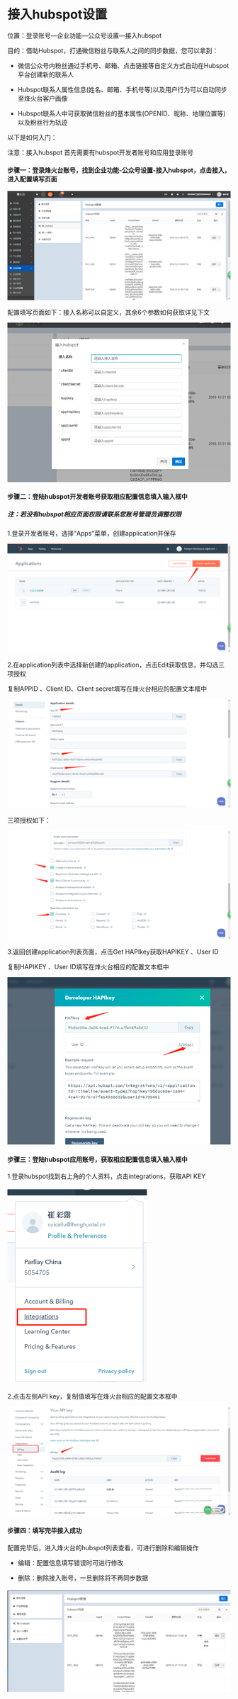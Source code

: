 # 接入hubspot设置

位置：登录账号—企业功能—公众号设置—接入hubspot

目的：借助Hubspot，打通微信粉丝与联系人之间的同步数据，您可以拿到：

* 微信公众号内粉丝通过手机号、邮箱、点击链接等自定义方式自动在Hubspot平台创建新的联系人

* Hubspot联系人属性信息\(姓名、邮箱、手机号等\)以及用户行为可以自动同步至烽火台客户画像

* Hubspot联系人中可获取微信粉丝的基本属性\(OPENID、昵称、地理位置等\)以及粉丝行为轨迹

以下是如何入门：

注意：接入hubspot 首先需要有hubspot开发者账号和应用登录账号

#### 步骤一：登录烽火台账号，找到企业功能-公众号设置-接入hubspot，点击接入，进入配置填写页面

![](/assets/jrhubspot.png)

配置填写页面如下：接入名称可以自定义，其余6个参数如何获取详见下文

![](/assets/pz.png)

#### 步骤二：登陆hubspot开发者账号获取相应配置信息填入输入框中

##### 注：若没有hubspot相应页面权限请联系您账号管理员调整权限

1.登录开发者账号，选择“Apps”菜单，创建application并保存

![](/assets/createApp.png)

2.在application列表中选择新创建的application，点击Edit获取信息，并勾选三项授权

复制APPID 、Client ID、Client secret填写在烽火台相应的配置文本框中

![](/assets/hqapp.png)

三项授权如下：

![](/assets/gxsq.png)

3.返回创建application列表页面，点击Get HAPIkey获取HAPIKEY 、User ID

复制HAPIKEY 、User ID填写在烽火台相应的配置文本框中

![](/assets/haip.png)

#### 步骤三：登陆hubspot应用账号，获取相应配置信息填入输入框中

1.登录hubspot找到右上角的个人资料，点击integrations，获取API KEY

#### ![](/assets/qh.png)

2.点击左侧API key，复制值填写在烽火台相应的配置文本框中

![](/assets/apikeys.png)

#### 步骤四：填写完毕接入成功

配置完毕后，进入烽火台的hubspot列表查看，可进行删除和编辑操作

* 编辑：配置信息填写错误时可进行修改

* 删除：删除接入账号，一旦删除将不再同步数据

#### ![](/assets/hubspotlb.png)



